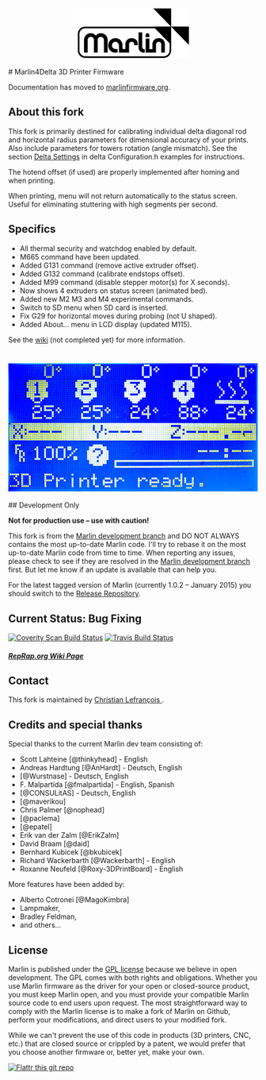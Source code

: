 <h1 align="center">
  <img align="center" src="Documentation/Logo/Marlin%20Logo%20GitHub.png" alt="Marlin4Delta Logo">
</h1>
# Marlin4Delta 3D Printer Firmware

Documentation has moved to [marlinfirmware.org](http://www.marlinfirmware.org).

## About this fork

This fork is primarily destined for calibrating individual delta diagonal rod and horizontal radius parameters for dimensional accuracy of your prints. Also include parameters for towers rotation (angle mismatch). See the section [Delta Settings](https://github.com/clefranc/Marlin4Delta/blob/master/Marlin/example_configurations/delta/biv2.5/Configuration.h#L315) in delta Configuration.h examples for instructions.

The hotend offset (if used) are properly implemented after homing and when printing.

When printing, menu will not return automatically to the status screen. Useful for eliminating stuttering with high segments per second.

## Specifics

* All thermal security and watchdog enabled by default.
* M665 command have been updated.
* Added G131 command (remove active extruder offset).
* Added G132 command (calibrate endstops offset).
* Added M99 command (disable stepper motor(s) for X seconds).
* Now shows 4 extruders on status screen (animated bed).
* Added new M2 M3 and M4 experimental commands.
* Switch to SD menu when SD card is inserted.
* Fix G29 for horizontal moves during probing (not U shaped).
* Added About... menu in LCD display (updated M115).

See the [wiki](https://github.com/clefranc/Marlin4Delta/wiki) (not completed yet) for more information.
<h1 align="center">
  <img align="center" src="Documentation/Status%20screen%20with%204%20extruders.jpg" alt="Status screen">
</h1>
## Development Only

__Not for production use – use with caution!__

This fork is from the [Marlin development branch](https://github.com/MarlinFirmware/MarlinDev/tree/dev) and DO NOT ALWAYS contains the most up-to-date Marlin code. I'll try to rebase it on the most up-to-date Marlin code from time to time. When reporting any issues, please check to see if they are resolved in the [Marlin development branch](https://github.com/MarlinFirmware/MarlinDev/tree/dev) first. But let me know if an update is available that can help you.

For the latest tagged version of Marlin (currently 1.0.2 – January 2015) you should switch to the [Release Repository](https://github.com/MarlinFirmware/Marlin).

## Current Status: Bug Fixing

[![Coverity Scan Build Status](https://scan.coverity.com/projects/6300/badge.svg)](https://scan.coverity.com/projects/6300)
[![Travis Build Status](https://travis-ci.org/clefranc/Marlin4Delta.svg)](https://travis-ci.org/clefranc/Marlin4Delta)

##### [RepRap.org Wiki Page](http://reprap.org/wiki/Marlin)

## Contact

This fork is maintained by [Christian Lefrançois ](https://github.com/clefranc).

## Credits and special thanks

Special thanks to the current Marlin dev team consisting of:

 - Scott Lahteine [@thinkyhead] - English
 - Andreas Hardtung [@AnHardt] - Deutsch, English
 - [@Wurstnase] - Deutsch, English
 - F. Malpartida [@fmalpartida] - English, Spanish
 - [@CONSULitAS] - Deutsch, English
 - [@maverikou]
 - Chris Palmer [@nophead]
 - [@paclema]
 - [@epatel]
 - Erik van der Zalm [@ErikZalm]
 - David Braam [@daid]
 - Bernhard Kubicek [@bkubicek]
 - Richard Wackerbarth [@Wackerbarth] - English
 - Roxanne Neufeld [@Roxy-3DPrintBoard] - English

More features have been added by:
  - Alberto Cotronei [@MagoKimbra]
  - Lampmaker,
  - Bradley Feldman,
  - and others...

## License

Marlin is published under the [GPL license](/Documentation/COPYING.md) because we believe in open development. The GPL comes with both rights and obligations. Whether you use Marlin firmware as the driver for your open or closed-source product, you must keep Marlin open, and you must provide your compatible Marlin source code to end users upon request. The most straightforward way to comply with the Marlin license is to make a fork of Marlin on Github, perform your modifications, and direct users to your modified fork.

While we can't prevent the use of this code in products (3D printers, CNC, etc.) that are closed source or crippled by a patent, we would prefer that you choose another firmware or, better yet, make your own.

[![Flattr this git repo](http://api.flattr.com/button/flattr-badge-large.png)](https://flattr.com/submit/auto?user_id=ErikZalm&url=https://github.com/MarlinFirmware/Marlin&title=Marlin&language=&tags=github&category=software)
